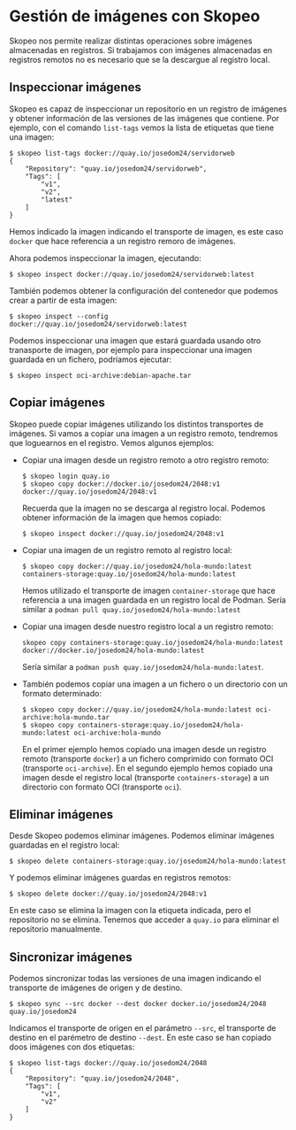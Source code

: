 # Gestión de imágenes con Skopeo

Skopeo nos permite realizar distintas operaciones sobre imágenes almacenadas en registros. Si trabajamos con imágenes almacenadas en registros remotos no es necesario que se la descargue al registro local. 

## Inspeccionar imágenes

Skopeo es capaz de inspeccionar un repositorio en un registro de imágenes y obtener información de las versiones de las imágenes que contiene. Por ejemplo, con el comando `list-tags` vemos la lista de etiquetas que tiene una imagen:

```
$ skopeo list-tags docker://quay.io/josedom24/servidorweb
{
    "Repository": "quay.io/josedom24/servidorweb",
    "Tags": [
        "v1",
        "v2",
        "latest"
    ]
}
```

Hemos indicado la imagen indicando el transporte de imagen, es este caso `docker` que hace referencia a un registro remoro de imágenes.

Ahora podemos inspeccionar la imagen, ejecutando:

```
$ skopeo inspect docker://quay.io/josedom24/servidorweb:latest
```

También podemos obtener la configuración del contenedor que podemos crear a partir de esta imagen:

```
$ skopeo inspect --config docker://quay.io/josedom24/servidorweb:latest
```


Podemos inspeccionar una imagen que estará guardada usando otro tranasporte de imagen, por ejemplo para inspeccionar una imagen guardada en un fichero, podríamos ejecutar:

```
$ skopeo inspect oci-archive:debian-apache.tar
```

## Copiar imágenes

Skopeo puede copiar imágenes utilizando los distintos transportes de imágenes. Si vamos a copiar una imagen a un registro remoto, tendremos que loguearnos en el registro. Vemos algunos ejemplos:

* Copiar una imagen desde un registro remoto a otro registro remoto:

    ```
    $ skopeo login quay.io
    $ skopeo copy docker://docker.io/josedom24/2048:v1 docker://quay.io/josedom24/2048:v1
    ```

    Recuerda que la imagen no se descarga al registro local. Podemos obtener información de la imagen que hemos copiado:

    ```
    $ skopeo inspect docker://quay.io/josedom24/2048:v1
    ```

* Copiar una imagen de un registro remoto al registro local:

    ```
    $ skopeo copy docker://quay.io/josedom24/hola-mundo:latest containers-storage:quay.io/josedom24/hola-mundo:latest
    ```

    Hemos utilizado el transporte de imagen `container-storage` que hace referencia a una imagen guardada en un registro local de Podman. Sería similar a `podman pull quay.io/josedom24/hola-mundo:latest`

* Copiar una imagen desde nuestro registro local a un registro remoto:

    ```
    skopeo copy containers-storage:quay.io/josedom24/hola-mundo:latest docker://docker.io/josedom24/hola-mundo:latest
    ```

    Sería similar a `podman push quay.io/josedom24/hola-mundo:latest`.

* También podemos copiar una imagen a un fichero o un directorio con un formato determinado:

    ```
    $ skopeo copy docker://quay.io/josedom24/hola-mundo:latest oci-archive:hola-mundo.tar
    $ skopeo copy containers-storage:quay.io/josedom24/hola-mundo:latest oci-archive:hola-mundo
    ```

    En el primer ejemplo hemos copiado una imagen desde un registro remoto (transporte `docker`) a un fichero comprimido con formato OCI (transporte `oci-archive`).
    En el segundo ejemplo hemos copiado una imagen desde el registro local (transporte `containers-storage`) a un directorio con formato OCI  (transporte `oci`).


## Eliminar imágenes

Desde Skopeo podemos eliminar imágenes. Podemos eliminar imágenes guardadas en el registro local:

```
$ skopeo delete containers-storage:quay.io/josedom24/hola-mundo:latest
```

Y podemos eliminar imágenes guardas en registros remotos:

```
$ skopeo delete docker://quay.io/josedom24/2048:v1
```

En este caso se elimina la imagen con la etiqueta indicada, pero el repositorio no se elimina. Tenemos que acceder a `quay.io` para eliminar el repositorio manualmente.

## Sincronizar imágenes

Podemos sincronizar todas las versiones de una imagen indicando el transporte de imágenes de origen y de destino. 

```
$ skopeo sync --src docker --dest docker docker.io/josedom24/2048 quay.io/josedom24
```
Indicamos el transporte de origen en el parámetro `--src`, el transporte de destino en el parémetro de destino `--dest`. En este caso se han copiado doos imágenes con dos etiquetas:
```
$ skopeo list-tags docker://quay.io/josedom24/2048
{
    "Repository": "quay.io/josedom24/2048",
    "Tags": [
        "v1",
        "v2"
    ]
}
```

